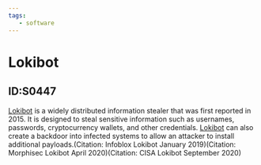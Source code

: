 ```yaml
---
tags:
   - software
---
```

# Lokibot
## ID:S0447
[Lokibot](software/S0447) is a widely distributed information stealer that was first reported in 2015. It is designed to steal sensitive information such as usernames, passwords, cryptocurrency wallets, and other credentials. [Lokibot](software/S0447) can also create a backdoor into infected systems to allow an attacker to install additional payloads.(Citation: Infoblox Lokibot January 2019)(Citation: Morphisec Lokibot April 2020)(Citation: CISA Lokibot September 2020)
